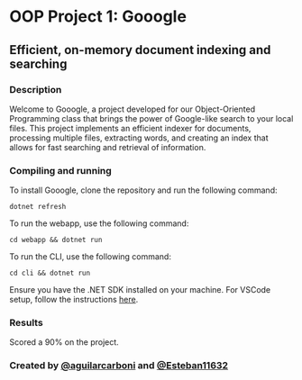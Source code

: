 # OOP Project 1: Gooogle

## Efficient, on-memory document indexing and searching

### Description
Welcome to Gooogle, a project developed for our Object-Oriented Programming class that brings the power of Google-like search to your local files. This project implements an efficient indexer for documents, processing multiple files, extracting words, and creating an index that allows for fast searching and retrieval of information. 

### Compiling and running

To install Gooogle, clone the repository and run the following command:

```
dotnet refresh
```

To run the webapp, use the following command:

```
cd webapp && dotnet run
```

To run the CLI, use the following command:

```
cd cli && dotnet run
```

Ensure you have the .NET SDK installed on your machine. For VSCode setup, follow the instructions [here](https://code.visualstudio.com/docs/languages/dotnet#_setting-up-vs-code-for-net-development).

### Results
Scored a 90% on the project.

### Created by [@aguilarcarboni](https://github.com/aguilarcarboni/) and [@Esteban11632](https://github.com/Esteban11632)
